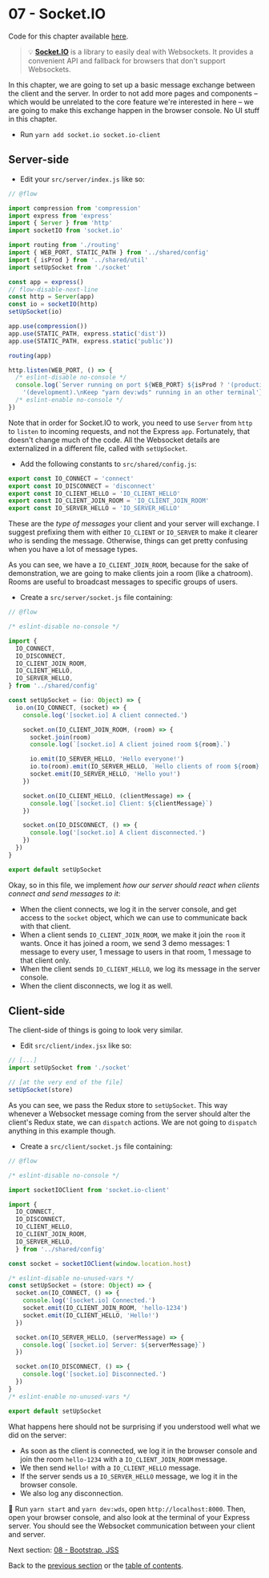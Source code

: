 # 07 - Socket.IO

Code for this chapter available [here](https://github.com/verekia/js-stack-walkthrough/tree/master/07-socket-io).

> 💡 **[Socket.IO](https://github.com/socketio/socket.io)** is a library to easily deal with Websockets. It provides a convenient API and fallback for browsers that don't support Websockets.

In this chapter, we are going to set up a basic message exchange between the client and the server. In order to not add more pages and components – which would be unrelated to the core feature we're interested in here – we are going to make this exchange happen in the browser console. No UI stuff in this chapter.

- Run `yarn add socket.io socket.io-client`

## Server-side

- Edit your `src/server/index.js` like so:

```js
// @flow

import compression from 'compression'
import express from 'express'
import { Server } from 'http'
import socketIO from 'socket.io'

import routing from './routing'
import { WEB_PORT, STATIC_PATH } from '../shared/config'
import { isProd } from '../shared/util'
import setUpSocket from './socket'

const app = express()
// flow-disable-next-line
const http = Server(app)
const io = socketIO(http)
setUpSocket(io)

app.use(compression())
app.use(STATIC_PATH, express.static('dist'))
app.use(STATIC_PATH, express.static('public'))

routing(app)

http.listen(WEB_PORT, () => {
  /* eslint-disable no-console */
  console.log(`Server running on port ${WEB_PORT} ${isProd ? '(production)' :
    '(development).\nKeep "yarn dev:wds" running in an other terminal'}.`)
  /* eslint-enable no-console */
})
```

Note that in order for Socket.IO to work, you need to use `Server` from `http` to `listen` to incoming requests, and not the Express `app`. Fortunately, that doesn't change much of the code. All the Websocket details are externalized in a different file, called with `setUpSocket`.

- Add the following constants to `src/shared/config.js`:

```js
export const IO_CONNECT = 'connect'
export const IO_DISCONNECT = 'disconnect'
export const IO_CLIENT_HELLO = 'IO_CLIENT_HELLO'
export const IO_CLIENT_JOIN_ROOM = 'IO_CLIENT_JOIN_ROOM'
export const IO_SERVER_HELLO = 'IO_SERVER_HELLO'
```

These are the *type of messages* your client and your server will exchange. I suggest prefixing them with either `IO_CLIENT` or `IO_SERVER` to make it clearer *who* is sending the message. Otherwise, things can get pretty confusing when you have a lot of message types.

As you can see, we have a `IO_CLIENT_JOIN_ROOM`, because for the sake of demonstration, we are going to make clients join a room (like a chatroom). Rooms are useful to broadcast messages to specific groups of users.

- Create a `src/server/socket.js` file containing:

```js
// @flow

/* eslint-disable no-console */

import {
  IO_CONNECT,
  IO_DISCONNECT,
  IO_CLIENT_JOIN_ROOM,
  IO_CLIENT_HELLO,
  IO_SERVER_HELLO,
} from '../shared/config'

const setUpSocket = (io: Object) => {
  io.on(IO_CONNECT, (socket) => {
    console.log('[socket.io] A client connected.')

    socket.on(IO_CLIENT_JOIN_ROOM, (room) => {
      socket.join(room)
      console.log(`[socket.io] A client joined room ${room}.`)

      io.emit(IO_SERVER_HELLO, 'Hello everyone!')
      io.to(room).emit(IO_SERVER_HELLO, `Hello clients of room ${room}!`)
      socket.emit(IO_SERVER_HELLO, 'Hello you!')
    })

    socket.on(IO_CLIENT_HELLO, (clientMessage) => {
      console.log(`[socket.io] Client: ${clientMessage}`)
    })

    socket.on(IO_DISCONNECT, () => {
      console.log('[socket.io] A client disconnected.')
    })
  })
}

export default setUpSocket
```

Okay, so in this file, we implement *how our server should react when clients connect and send messages to it*:

- When the client connects, we log it in the server console, and get access to the `socket` object, which we can use to communicate back with that client.
- When a client sends `IO_CLIENT_JOIN_ROOM`, we make it join the `room` it wants. Once it has joined a room, we send 3 demo messages: 1 message to every user, 1 message to users in that room, 1 message to that client only.
- When the client sends `IO_CLIENT_HELLO`, we log its message in the server console.
- When the client disconnects, we log it as well.

## Client-side

The client-side of things is going to look very similar.

- Edit `src/client/index.jsx` like so:

```js
// [...]
import setUpSocket from './socket'

// [at the very end of the file]
setUpSocket(store)
```

As you can see, we pass the Redux store to `setUpSocket`. This way whenever a Websocket message coming from the server should alter the client's Redux state, we can `dispatch` actions. We are not going to `dispatch` anything in this example though.

- Create a `src/client/socket.js` file containing:

```js
// @flow

/* eslint-disable no-console */

import socketIOClient from 'socket.io-client'

import {
  IO_CONNECT,
  IO_DISCONNECT,
  IO_CLIENT_HELLO,
  IO_CLIENT_JOIN_ROOM,
  IO_SERVER_HELLO,
  } from '../shared/config'

const socket = socketIOClient(window.location.host)

/* eslint-disable no-unused-vars */
const setUpSocket = (store: Object) => {
  socket.on(IO_CONNECT, () => {
    console.log('[socket.io] Connected.')
    socket.emit(IO_CLIENT_JOIN_ROOM, 'hello-1234')
    socket.emit(IO_CLIENT_HELLO, 'Hello!')
  })

  socket.on(IO_SERVER_HELLO, (serverMessage) => {
    console.log(`[socket.io] Server: ${serverMessage}`)
  })

  socket.on(IO_DISCONNECT, () => {
    console.log('[socket.io] Disconnected.')
  })
}
/* eslint-enable no-unused-vars */

export default setUpSocket
```

What happens here should not be surprising if you understood well what we did on the server:

- As soon as the client is connected, we log it in the browser console and join the room `hello-1234` with a `IO_CLIENT_JOIN_ROOM` message.
- We then send `Hello!` with a `IO_CLIENT_HELLO` message.
- If the server sends us a `IO_SERVER_HELLO` message, we log it in the browser console.
- We also log any disconnection.

🏁 Run `yarn start` and `yarn dev:wds`, open `http://localhost:8000`. Then, open your browser console, and also look at the terminal of your Express server. You should see the Websocket communication between your client and server.

Next section: [08 - Bootstrap, JSS](/tutorial/08-bootstrap-jss)

Back to the [previous section](/tutorial/06-react-router-ssr-helmet) or the [table of contents](https://github.com/verekia/js-stack-from-scratch#table-of-contents).
